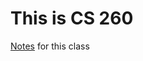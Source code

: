 # This is CS 260
[Notes](https://github.com/MarySeeley/cs260Fall2023/blob/main/notes.md) for this class
